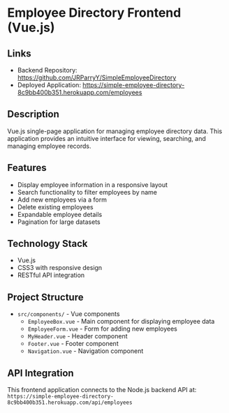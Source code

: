 # Employee Directory Frontend (Vue.js)

## Links
- Backend Repository: https://github.com/JRParryY/SimpleEmployeeDirectory
- Deployed Application: https://simple-employee-directory-8c9bb400b351.herokuapp.com/employees

## Description
Vue.js single-page application for managing employee directory data. This application provides an intuitive interface for viewing, searching, and managing employee records.

## Features
- Display employee information in a responsive layout
- Search functionality to filter employees by name
- Add new employees via a form
- Delete existing employees
- Expandable employee details
- Pagination for large datasets

## Technology Stack
- Vue.js
- CSS3 with responsive design
- RESTful API integration

## Project Structure
- `src/components/` - Vue components
  - `EmployeeBox.vue` - Main component for displaying employee data
  - `EmployeeForm.vue` - Form for adding new employees
  - `MyHeader.vue` - Header component
  - `Footer.vue` - Footer component
  - `Navigation.vue` - Navigation component

## API Integration
This frontend application connects to the Node.js backend API at:
`https://simple-employee-directory-8c9bb400b351.herokuapp.com/api/employees` 